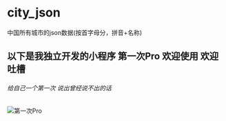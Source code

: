 # city_json
中国所有城市的json数据(按首字母分，拼音+名称)

## 以下是我独立开发的小程序  第一次Pro 欢迎使用 欢迎吐槽  
###### 给自己一个第一次 说出曾经说不出的话
![第一次Pro](https://upload-images.jianshu.io/upload_images/10518780-e480103155b66b10.jpg?imageMogr2/auto-orient/strip%7CimageView2/2/w/1240)
